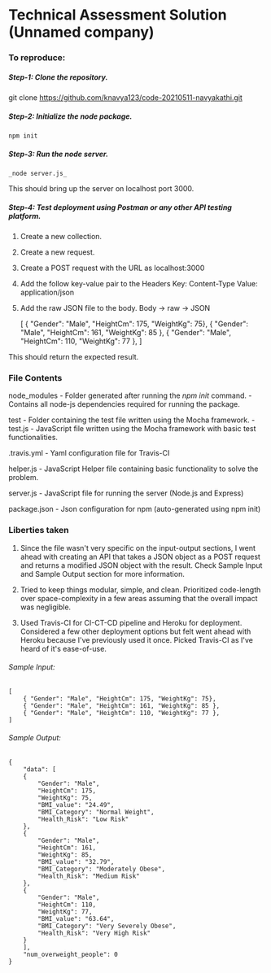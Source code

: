 # Technical Assessment Solution (Unnamed company)

### To reproduce:
##### Step-1: Clone the repository.
git clone https://github.com/knavya123/code-20210511-navyakathi.git
##### Step-2: Initialize the node package.  
	npm init 
##### Step-3: Run the node server.
	_node server.js_
This should bring up the server on localhost port 3000.
##### Step-4: Test deployment using Postman or any other API testing platform.
1. Create a new collection.
2. Create a new request.
3. Create a POST request with the URL as localhost:3000
4. Add the follow key-value pair to the Headers
	Key: Content-Type
	Value: application/json
5. Add the raw JSON file to the body.
	Body -> raw -> JSON

	[
		{ "Gender": "Male", "HeightCm": 175, "WeightKg": 75}, 
		{ "Gender": "Male", "HeightCm": 161, "WeightKg": 85 }, 
		{ "Gender": "Male", "HeightCm": 110, "WeightKg": 77 }, 
	]
	
This should return the expected result.

### File Contents
node_modules
	- Folder generated after running the _npm init_ command. 
	- Contains all node-js dependencies required for running the package.

test
	- Folder containing the test file written using the Mocha framework.
	- test.js
		- JavaScript file written using the Mocha framework with basic test functionalities.

.travis.yml
	- Yaml configuration file for Travis-CI

helper.js
	- JavaScript Helper file containing basic functionality to solve the problem.

server.js
	- JavaScript file for running the server (Node.js and Express)

package.json
	- Json configuration for npm (auto-generated using npm init)

### Liberties taken
1. Since the file wasn't very specific on the input-output sections, I went ahead with creating an API that takes a JSON object as a POST request and returns a modified JSON object with the result.
Check Sample Input and Sample Output section for more information.

2. Tried to keep things modular, simple, and clean. Prioritized code-length over space-complexity in a few areas assuming that the overall impact was negligible.  

3. Used Travis-CI for CI-CT-CD pipeline and Heroku for deployment. 
Considered a few other deployment options but felt went ahead with Heroku because I've previously used it once.
Picked Travis-CI as I've heard of it's ease-of-use.

###### Sample Input:
	[
		{ "Gender": "Male", "HeightCm": 175, "WeightKg": 75}, 
		{ "Gender": "Male", "HeightCm": 161, "WeightKg": 85 }, 
		{ "Gender": "Male", "HeightCm": 110, "WeightKg": 77 }, 
	]
###### Sample Output:
	{
	    "data": [
		{
		    "Gender": "Male",
		    "HeightCm": 175,
		    "WeightKg": 75,
		    "BMI_value": "24.49",
		    "BMI_Category": "Normal Weight",
		    "Health_Risk": "Low Risk"
		},
		{
		    "Gender": "Male",
		    "HeightCm": 161,
		    "WeightKg": 85,
		    "BMI_value": "32.79",
		    "BMI_Category": "Moderately Obese",
		    "Health_Risk": "Medium Risk"
		},
		{
		    "Gender": "Male",
		    "HeightCm": 110,
		    "WeightKg": 77,
		    "BMI_value": "63.64",
		    "BMI_Category": "Very Severely Obese",
		    "Health_Risk": "Very High Risk"
		}
	    ],
	    "num_overweight_people": 0
	}
